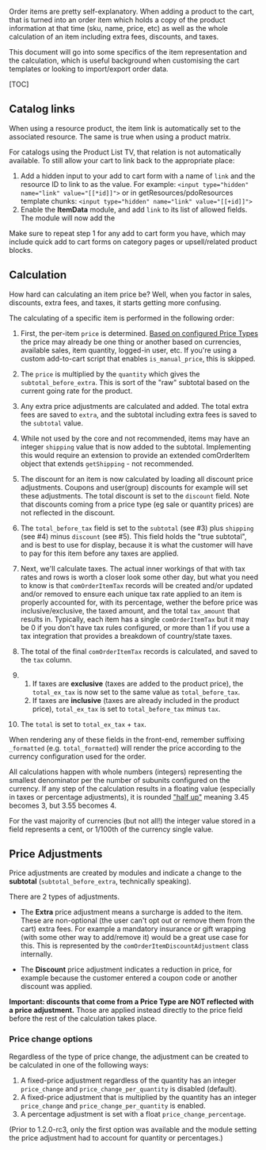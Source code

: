 Order items are pretty self-explanatory. When adding a product to the cart, that is turned into an order item which holds a copy of the product information at that time (sku, name, price, etc) as well as the whole calculation of an item including extra fees, discounts, and taxes.

This document will go into some specifics of the item representation and the calculation, which is useful background when customising the cart templates or looking to import/export order data. 

[TOC]

## Catalog links

When using a resource product, the item link is automatically set to the associated resource. The same is true when using a product matrix.

For catalogs using the Product List TV, that relation is not automatically available. To still allow your cart to link back to the appropriate place:

1. Add a hidden input to your add to cart form with a name of `link` and the resource ID to link to as the value. For example: `<input type="hidden" name="link" value="[[*id]]">` or in getResources/pdoResources template chunks: `<input type="hidden" name="link" value="[[+id]]">` 
2. Enable the **ItemData** module, and add `link` to its list of allowed fields. The module will now add the 

Make sure to repeat step 1 for any add to cart form you have, which may include quick add to cart forms on category pages or upsell/related product blocks.

## Calculation

How hard can calculating an item price be? Well, when you factor in sales, discounts, extra fees, and taxes, it starts getting more confusing.

The calculating of a specific item is performed in the following order:

1. First, the per-item `price` is determined. [Based on configured Price Types](../Products/Price_Types) the price may already be one thing or another based on currencies, available sales, item quantity, logged-in user, etc. If you're using a custom add-to-cart script that enables `is_manual_price`, this is skipped.

2. The `price` is multiplied by the `quantity` which gives the `subtotal_before_extra`. This is sort of the "raw" subtotal based on the current going rate for the product. 

3. Any extra price adjustments are calculated and added. The total extra fees are saved to `extra`, and the subtotal including extra fees is saved to the `subtotal` value. 

4. While not used by the core and not recommended, items may have an integer `shipping` value that is now added to the subtotal. Implementing this would require an extension to provide an extended comOrderItem object that extends `getShipping` - not recommended.

5. The discount for an item is now calculated by loading all discount price adjustments. Coupons and user(group) discounts for example will set these adjustments. The total discount is set to the `discount` field. Note that discounts coming from a price type (eg sale or quantity prices) are not reflected in the discount.

6. The `total_before_tax` field is set to the `subtotal` (see #3) plus `shipping` (see #4) minus `discount` (see #5). This field holds the "true subtotal", and is best to use for display, because it is what the customer will have to pay for this item before any taxes are applied. 

7. Next, we'll calculate taxes. The actual inner workings of that with tax rates and rows is worth a closer look some other day, but what you need to know is that `comOrderItemTax` records will be created and/or updated and/or removed to ensure each unique tax rate applied to an item is properly accounted for, with its percentage, wether the before price was inclusive/exclusive, the taxed amount, and the total `tax_amount` that results in. Typically, each item has a single `comOrderItemTax` but it may be 0 if you don't have tax rules configured, or more than 1 if you use a tax integration that provides a breakdown of country/state taxes.

8. The total of the final `comOrderItemTax` records is calculated, and saved to the `tax` column. 

9. 
    1. If taxes are **exclusive** (taxes are added to the product price), the `total_ex_tax` is now set to the same value as `total_before_tax`. 
    2. If taxes are **inclusive** (taxes are already included in the product price), `total_ex_tax` is set to `total_before_tax` minus `tax`. 
    
10. The `total` is set to `total_ex_tax` + `tax`. 

When rendering any of these fields in the front-end, remember suffixing `_formatted` (e.g. `total_formatted`) will render the price according to the currency configuration used for the order. 

All calculations happen with whole numbers (integers) representing the smallest denominator per the number of subunits configured on the currency. If any step of the calculation results in a floating value (especially in taxes or percentage adjustments), it is rounded ["half up"](https://www.php.net/manual/en/function.round.php) meaning 3.45 becomes 3, but 3.55 becomes 4. 

For the vast majority of currencies (but not all!) the integer value stored in a field represents a cent, or 1/100th of the currency single value. 

## Price Adjustments

Price adjustments are created by modules and indicate a change to the **subtotal** (`subtotal_before_extra`, technically speaking). 

There are 2 types of adjustments.

- The **Extra** price adjustment means a surcharge is added to the item. These are non-optional (the user can't opt out or remove them from the cart) extra fees. For example a mandatory insurance or gift wrapping (with some other way to add/remove it) would be a great use case for this. This is represented by the `comOrderItemDiscountAdjustment` class internally.

- The **Discount** price adjustment indicates a reduction in price, for example because the customer entered a coupon code or another discount was applied. 

**Important: discounts that come from a Price Type are NOT reflected with a price adjustment.** Those are applied instead directly to the price field before the rest of the calculation takes place. 

### Price change options

Regardless of the type of price change, the adjustment can be created to be calculated in one of the following ways:

1. A fixed-price adjustment regardless of the quantity has an integer `price_change` and `price_change_per_quantity` is disabled (default).
2. A fixed-price adjustment that is multiplied by the quantity has an integer `price_change` and `price_change_per_quantity` is enabled.
3. A percentage adjustment is set with a float `price_change_percentage`. 

(Prior to 1.2.0-rc3, only the first option was available and the module setting the price adjustment had to account for quantity or percentages.)
